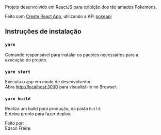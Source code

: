Projeto desenvolvido em ReactJS para exibição dos tão amados Pokemons.

Feito com [Create React App](https://github.com/facebook/create-react-app), utilizando a API [pokeapi](https://pokeapi.co/)

## Instruções de instalação

### `yarn`

Comando responsável para instalar os pacotes necessários para a execução do projeto.

### `yarn start`

Executa o app em modo de desenvolvedor.<br />
Abra [http://localhost:3000](http://localhost:3000) para visualizá-lo no Browser.

### `yarn build`

Realiza um build para produção, na pasta `build`.<br />
E deixa pronto para fazer deploy.

Feito por: <br />
Edson Freire.